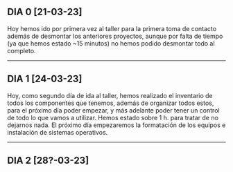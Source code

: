 
## DIA 0 [21-03-23]
Hoy hemos ido por primera vez al taller para la primera toma de contacto además de desmontar los anteriores proyectos, aunque por falta de tiempo (ya que hemos estado ~15 minutos) no hemos podido desmontar todo al completo.

------

## DIA 1 [24-03-23]
Hoy, como segundo día de ida al taller, hemos realizado el inventario de todos los componentes que tenemos, además de organizar todos estos, para el próximo día poder empezar, y más adelante poder tener un control de todo lo que vamos a utilizar. Hemos estado sobre 1 h. para tratar de no dejarnos nada.
El próximo día empezaremos la formatación de los equipos e instalación de sistemas operativos. 

-----

## DIA 2 [28?-03-23]

